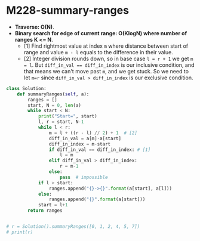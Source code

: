 # M228-summary-ranges

* **Traverse: O\(N\)**. 
* **Binary search for edge of current range: O\(KlogN\) where number of ranges K &lt;= N**. 
  * \[1\] Find rightmost value at index `m` where distance between start of range and value `m - l` equals to the difference in their value.
  * \[2\] Integer division rounds down, so in base case `l = r + 1` we get `m = l`. But `diff_in_val == diff_in_index` is our inclusive condition, and that means we can't move past `m`, and we get stuck. So we need to let `m=r` since `diff_in_val > diff_in_index` is our exclusive condition.

```python
class Solution:
    def summaryRanges(self, a):
        ranges = []
        start, N = 0, len(a)
        while start < N:
            print("Start=", start)
            l, r = start, N-1
            while l < r:
                m = l + ((r - l) // 2) + 1  # [2]
                diff_in_val = a[m]-a[start]
                diff_in_index = m-start
                if diff_in_val == diff_in_index: # [1]
                    l = m
                elif diff_in_val > diff_in_index:
                    r = m-1
                else:
                    pass  # impossible
            if l > start:
                ranges.append("{}->{}".format(a[start], a[l]))
            else:
                ranges.append("{}".format(a[start]))
            start = l+1
        return ranges


# r = Solution().summaryRanges([0, 1, 2, 4, 5, 7])
# print(r)

```

